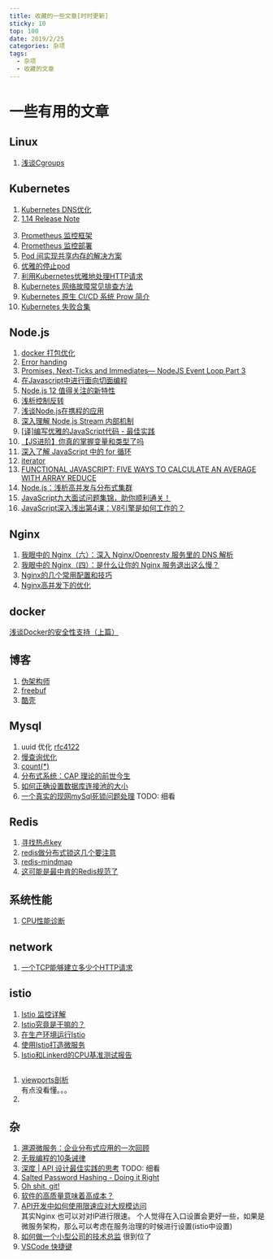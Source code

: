 ```yaml
---
title: 收藏的一些文章[时时更新]
sticky: 10
top: 100
date: 2019/2/25
categories: 杂项
tags: 
  - 杂项
  - 收藏的文章
---
```

# 一些有用的文章
## Linux
1. [浅谈Cgroups](https://mp.weixin.qq.com/s/xQWig9WCGdg9JG74GdZ4xQ)
## Kubernetes
1. [Kubernetes DNS优化](https://mp.weixin.qq.com/s/IGrUZLMvK8UppZTqt9bbSA)
2. [1.14 Release Note](https://mp.weixin.qq.com/s/N6dC1S1Ezhh_-cFIbFScgQ)
<!--more--> 
3. [Prometheus 监控框架](https://mp.weixin.qq.com/s?__biz=MzIwNDIzODExOA==&mid=2650166781&idx=1&sn=dd6f5ce36e916c4938f78694df5f4a6b)
4. [Prometheus 监控部署](https://mp.weixin.qq.com/s/rG1_DqjBjisuhQJNi9U7iA)
5. [Pod 间实现共享内存的解决方案](https://mp.weixin.qq.com/s/W0FpH61r_HM7t8Xw1_Ex6A)
6. [优雅的停止pod](https://mp.weixin.qq.com/s/NwJbBLhomaHBhCkIDR1KWA)
7. [利用Kubernetes优雅地处理HTTP请求](https://mp.weixin.qq.com/s/VtJUDWFqjG0q2oCJYfpkzA)
8. [Kubernetes 网络故障常见排查方法](https://www.qikqiak.com/post/troubleshooting-k8s-network/)
9. [Kubernetes 原生 CI/CD 系统 Prow 简介](https://mp.weixin.qq.com/s/qeYRAcDm2ZNmYgcPndAZjQ)
10. [Kubernetes 失败合集](https://k8s.af)

## Node.js
1. [docker 打包优化](https://mp.weixin.qq.com/s/G4pX6OwI8muzRtXBxNak8Q)
2. [Error handing](https://levelup.gitconnected.com/the-definite-guide-to-handling-errors-gracefully-in-javascript-58424d9c60e6)
3. [Promises, Next-Ticks and Immediates— NodeJS Event Loop Part 3](https://jsblog.insiderattack.net/promises-next-ticks-and-immediates-nodejs-event-loop-part-3-9226cbe7a6aa)
4. [在Javascript中进行面向切面编程](https://zhuanlan.zhihu.com/p/63917897)
5. [Node.js 12 值得关注的新特性](https://blog.fundebug.com/2019/05/05/nodejs-12-features)
6. [浅析控制反转](https://mp.weixin.qq.com/s/gb5Y1W4wXMw2gW6rxEn7Sg)
7. [浅谈Node.js在携程的应用](https://mp.weixin.qq.com/s/uDwX0iq9RWs1sK1ct0tiCg)
8. [深入理解 Node.js Stream 内部机制](http://taobaofed.org/blog/2017/08/31/nodejs-stream/)
9. [[译]编写优雅的JavaScript代码 - 最佳实践](https://zhuanlan.zhihu.com/p/67437554)
10. [【JS进阶】你真的掌握变量和类型了吗](https://mp.weixin.qq.com/s/Z0jnNJlfOrXHdNDb8CM-ng)
11. [深入了解 JavaScript 中的 for 循环](https://juejin.im/entry/5a1654e951882554b8373622)
12. [iterator](https://wiki.jikexueyuan.com/project/es6/iterator.html)
13. [FUNCTIONAL JAVASCRIPT: FIVE WAYS TO CALCULATE AN AVERAGE WITH ARRAY REDUCE](https://jrsinclair.com/articles/2019/five-ways-to-average-with-js-reduce/)
14. [Node.js：浅析高并发与分布式集群](https://zhuanlan.zhihu.com/p/41118827)
15. [JavaScript九大面试问题集锦，助你顺利通关！](https://mp.weixin.qq.com/s/pU_mpo5p4FGL4CQzFL91hw)
16. [JavaScript深入浅出第4课：V8引擎是如何工作的？](https://blog.fundebug.com/2019/07/16/how-does-v8-work/)

## Nginx
1. [我眼中的 Nginx（六）：深入 Nginx/Openresty 服务里的 DNS 解析](https://zhuanlan.zhihu.com/p/64184169)
2. [我眼中的 Nginx（四）：是什么让你的 Nginx 服务退出这么慢？](https://www.upyun.com/tech/article/385/%E6%88%91%E7%9C%BC%E4%B8%AD%E7%9A%84%20Nginx%EF%BC%88%E5%9B%9B%EF%BC%89%EF%BC%9A%E6%98%AF%E4%BB%80%E4%B9%88%E8%AE%A9%E4%BD%A0%E7%9A%84%20Nginx%20%E6%9C%8D%E5%8A%A1%E9%80%80%E5%87%BA%E8%BF%99%E4%B9%88%E6%85%A2%EF%BC%9F.html)
3. [Nginx的几个常用配置和技巧](https://mp.weixin.qq.com/s/JyUnN_OtQ2NtXcH0mtCJUg)
4. [Nginx高并发下的优化](https://segmentfault.com/a/1190000011405320)
## docker
[浅谈Docker的安全性支持（上篇）](https://mp.weixin.qq.com/s/D0bBZKWExE8V1uhDKmlSuA)
## 博客
1. [伪架构师](https://blog.fleeto.us/)
2. [freebuf](https://www.freebuf.com/)
3. [酷壳](https://coolshell.cn)
## Mysql
1. uuid 优化 [rfc4122](https://tools.ietf.org/html/rfc4122.html)
2. [慢查询优化](https://zhangcolin.github.io/2019/03/30/slow-optimization)
3. [count(*)](https://mp.weixin.qq.com/s?__biz=MzUyNDkzNzczNQ==&mid=2247486233&idx=1&sn=2b248891f259c05cf81d1172b288079c)
4. [分布式系统：CAP 理论的前世今生](https://blog.xiaohansong.com/cap-theorem.html)  
5. [如何正确设置数据库连接池的大小](https://www.exception.site/essay/how-to-set-the-size-of-database-connection-pool)  
6. [一个真实的现网mySql死锁问题处理](https://mp.weixin.qq.com/s/rLdHuwEb7gKjgpbsh1ioSA) TODO: 细看
## Redis
1. [寻找热点key](https://mp.weixin.qq.com/s/XO_SxQEppUKsrAMQTxXFwA)  
2. [redis做分布式锁这几个要注意](https://my.oschina.net/u/4052893/blog/3045560)  
3. [redis-mindmap](https://github.com/Weiwf/redis-mindmap/blob/master/README.md)
4. [这可能是最中肯的Redis规范了](https://mp.weixin.qq.com/s/5EH4-isDFxkGAXTWEhrZ-w)
## 系统性能
1. [CPU性能诊断](https://bryantchang.github.io/2019/03/17/cpu-profile-two)  
## network
1. [一个TCP能够建立多少个HTTP请求](https://zhuanlan.zhihu.com/p/61423830)  
## istio
1. [Istio 监控详解](http://www.servicemesher.com/blog/istio-monitoring-explained/)  
2. [Istio究竟是干嘛的？](https://mp.weixin.qq.com/s/h0NGJ4v6iRicrp6f_5WkwQ)  
3. [在生产环境运行Istio](https://mp.weixin.qq.com/s/plvD11ogiVyX2RWw8mh6Tw)  
4. [使用Istio打造微服务](https://mp.weixin.qq.com/s/W-F1ETV1H9yBm9sOiCEUSQ)  
5. [Istio和Linkerd的CPU基准测试报告](https://mp.weixin.qq.com/s/bry4g11lacH1eyuh5uVcHw)  

## 
1. [viewports剖析](https://www.w3cplus.com/css/viewports.html)  
  有点没看懂。。。
2. 

## 杂
1. [溯源微服务：企业分布式应用的一次回顾](https://insights.thoughtworks.cn/a-retrospective-for-enterprise-distributing-application/)  
2. [无我编程的10条诫律](https://mp.weixin.qq.com/s/1ccYgHixRX1-7vOCGun2DA)  
3. [深度 | API 设计最佳实践的思考](https://mp.weixin.qq.com/s/qWrSyzJ54YEw8sLCxAEKlA) TODO: 细看  
4. [Salted Password Hashing - Doing it Right](https://crackstation.net/hashing-security.htm)  
5. [Oh shit, git!](http://ohshitgit.com/)  
6. [软件的高质量意味着高成本？](https://insights.thoughtworks.cn/is-quality-worth-cost/)  
7. [API开发中如何使用限速应对大规模访问](https://zhuanlan.zhihu.com/p/49412303)   
   其实Nginx 也可以对对IP进行限速。 个人觉得在入口设置会更好一些，如果是微服务架构，那么可以考虑在服务治理的时候进行设置(istio中设置)
8. [如何做一个小型公司的技术总监](https://mp.weixin.qq.com/s/QXYi1KLhKcz1hPcJbIMEaA) 很到位了
9. [VSCode 快捷键](https://segmentfault.com/a/1190000019821154)